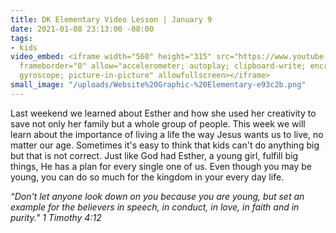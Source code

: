 ```yaml
---
title: DK Elementary Video Lesson | January 9
date: 2021-01-08 23:13:00 -08:00
tags:
- kids
video_embed: <iframe width="560" height="315" src="https://www.youtube.com/embed/lD0N7y6ZmAE"
  frameborder="0" allow="accelerometer; autoplay; clipboard-write; encrypted-media;
  gyroscope; picture-in-picture" allowfullscreen></iframe>
small_image: "/uploads/Website%20Graphic-%20Elementary-e93c2b.png"
---
```


Last weekend we learned about Esther and how she used her creativity to save not only her family but a whole group of people. This week we will learn about the importance of living a life the way Jesus wants us to live, no matter our age. Sometimes it's easy to think that kids can't do anything big but that is not correct. Just like God had Esther, a young girl, fulfill big things, He has a plan for every single one of us. Even though you may be young, you can do so much for the kingdom in your every day life.

*“Don't let anyone look down on you because you are young, but set an example for the believers in speech, in conduct, in love, in faith and in purity." 1 Timothy 4:12*